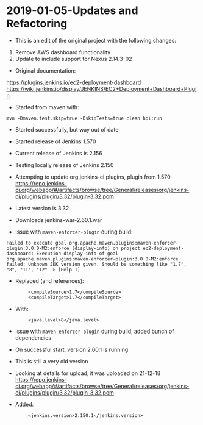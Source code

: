 2019-01-05-Updates and Refactoring
==================================

- This is an edit of the original project with the following changes:

1. Remove AWS dashboard functionality
2. Update to include support for Nexus 2.14.3-02

- Original documentation:

https://plugins.jenkins.io/ec2-deployment-dashboard
https://wiki.jenkins.io/display/JENKINS/EC2+Deployment+Dashboard+Plugin

- Started from maven with:

```
mvn -Dmaven.test.skip=true -DskipTests=true clean hpi:run
```

- Started successfully, but way out of date

- Started release of Jenkins 1.570
- Current release of Jenkins is 2.156
- Testing locally release of Jenkins 2.150


- Attempting to update org.jenkins-ci.plugins, plugin from 1.570
https://repo.jenkins-ci.org/webapp/#/artifacts/browse/tree/General/releases/org/jenkins-ci/plugins/plugin/3.32/plugin-3.32.pom
- Latest version is 3.32
- Downloads jenkins-war-2.60.1.war

- Issue with `maven-enforcer-plugin` during build:

```
Failed to execute goal org.apache.maven.plugins:maven-enforcer-plugin:3.0.0-M2:enforce (display-info) on project ec2-deployment-dashboard: Execution display-info of goal org.apache.maven.plugins:maven-enforcer-plugin:3.0.0-M2:enforce failed: Unknown JDK version given. Should be something like "1.7", "8", "11", "12" -> [Help 1]
```

- Replaced (and references):

```
		<compileSource>1.7</compileSource>
		<compileTarget>1.7</compileTarget>
```

- With:

```
		<java.level>8</java.level>
```

- Issue with `maven-enforcer-plugin` during build, added bunch of dependencies

- On successful start, version 2.60.1 is running
- This is still a very old version
- Looking at details for upload, it was uploaded on 21-12-18
https://repo.jenkins-ci.org/webapp/#/artifacts/browse/tree/General/releases/org/jenkins-ci/plugins/plugin/3.32/plugin-3.32.pom

- Added:

```
		<jenkins.version>2.150.1</jenkins.version>
```







